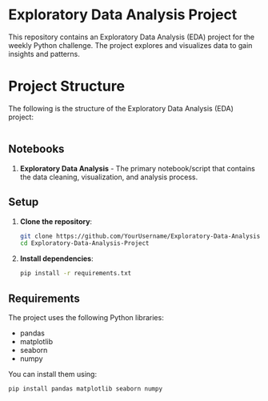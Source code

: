 # Exploratory Data Analysis Project

This repository contains an Exploratory Data Analysis (EDA) project for the weekly Python challenge. The project explores and visualizes data to gain insights and patterns.

# Project Structure

The following is the structure of the Exploratory Data Analysis (EDA) project:
```Exploratory-Data-Analysis-Project/ │ ├── data/ # Folder for storing raw and processed data ├── notebooks/ # Jupyter Notebooks or Python scripts for EDA ├── images/ # Any images generated (plots, graphs) ├── src/ # Source folder for reusable Python scripts ├── README.md # Project overview and instructions └── requirements.txt # Dependencies required to run the project
```


## Notebooks

1. **Exploratory Data Analysis** - The primary notebook/script that contains the data cleaning, visualization, and analysis process.

## Setup

1. **Clone the repository**:
    ```bash
    git clone https://github.com/YourUsername/Exploratory-Data-Analysis-Project.git
    cd Exploratory-Data-Analysis-Project
    ```

2. **Install dependencies**:
    ```bash
    pip install -r requirements.txt
    ```

## Requirements

The project uses the following Python libraries:
- pandas
- matplotlib
- seaborn
- numpy

You can install them using:
```bash
pip install pandas matplotlib seaborn numpy
